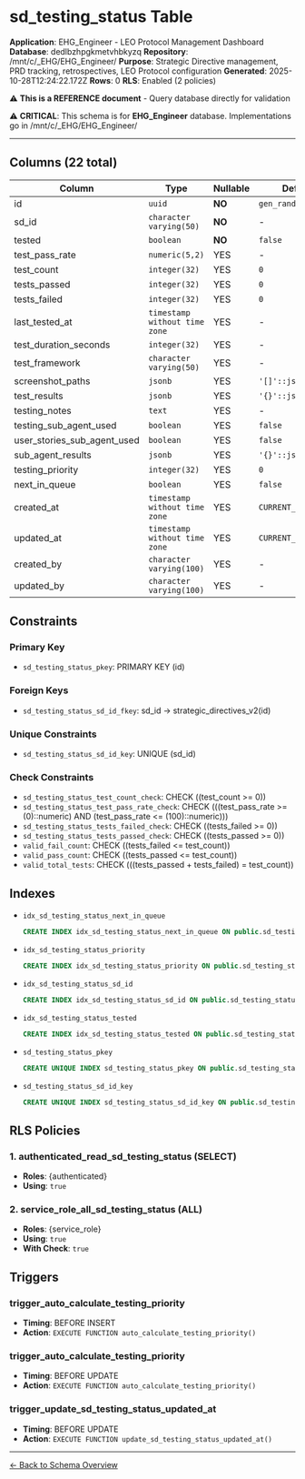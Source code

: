 # sd_testing_status Table

**Application**: EHG_Engineer - LEO Protocol Management Dashboard
**Database**: dedlbzhpgkmetvhbkyzq
**Repository**: /mnt/c/_EHG/EHG_Engineer/
**Purpose**: Strategic Directive management, PRD tracking, retrospectives, LEO Protocol configuration
**Generated**: 2025-10-28T12:24:22.172Z
**Rows**: 0
**RLS**: Enabled (2 policies)

⚠️ **This is a REFERENCE document** - Query database directly for validation

⚠️ **CRITICAL**: This schema is for **EHG_Engineer** database. Implementations go in /mnt/c/_EHG/EHG_Engineer/

---

## Columns (22 total)

| Column | Type | Nullable | Default | Description |
|--------|------|----------|---------|-------------|
| id | `uuid` | **NO** | `gen_random_uuid()` | - |
| sd_id | `character varying(50)` | **NO** | - | - |
| tested | `boolean` | **NO** | `false` | - |
| test_pass_rate | `numeric(5,2)` | YES | - | - |
| test_count | `integer(32)` | YES | `0` | - |
| tests_passed | `integer(32)` | YES | `0` | - |
| tests_failed | `integer(32)` | YES | `0` | - |
| last_tested_at | `timestamp without time zone` | YES | - | - |
| test_duration_seconds | `integer(32)` | YES | - | - |
| test_framework | `character varying(50)` | YES | - | - |
| screenshot_paths | `jsonb` | YES | `'[]'::jsonb` | - |
| test_results | `jsonb` | YES | `'{}'::jsonb` | - |
| testing_notes | `text` | YES | - | - |
| testing_sub_agent_used | `boolean` | YES | `false` | - |
| user_stories_sub_agent_used | `boolean` | YES | `false` | - |
| sub_agent_results | `jsonb` | YES | `'{}'::jsonb` | - |
| testing_priority | `integer(32)` | YES | `0` | - |
| next_in_queue | `boolean` | YES | `false` | - |
| created_at | `timestamp without time zone` | YES | `CURRENT_TIMESTAMP` | - |
| updated_at | `timestamp without time zone` | YES | `CURRENT_TIMESTAMP` | - |
| created_by | `character varying(100)` | YES | - | - |
| updated_by | `character varying(100)` | YES | - | - |

## Constraints

### Primary Key
- `sd_testing_status_pkey`: PRIMARY KEY (id)

### Foreign Keys
- `sd_testing_status_sd_id_fkey`: sd_id → strategic_directives_v2(id)

### Unique Constraints
- `sd_testing_status_sd_id_key`: UNIQUE (sd_id)

### Check Constraints
- `sd_testing_status_test_count_check`: CHECK ((test_count >= 0))
- `sd_testing_status_test_pass_rate_check`: CHECK (((test_pass_rate >= (0)::numeric) AND (test_pass_rate <= (100)::numeric)))
- `sd_testing_status_tests_failed_check`: CHECK ((tests_failed >= 0))
- `sd_testing_status_tests_passed_check`: CHECK ((tests_passed >= 0))
- `valid_fail_count`: CHECK ((tests_failed <= test_count))
- `valid_pass_count`: CHECK ((tests_passed <= test_count))
- `valid_total_tests`: CHECK (((tests_passed + tests_failed) = test_count))

## Indexes

- `idx_sd_testing_status_next_in_queue`
  ```sql
  CREATE INDEX idx_sd_testing_status_next_in_queue ON public.sd_testing_status USING btree (next_in_queue) WHERE (next_in_queue = true)
  ```
- `idx_sd_testing_status_priority`
  ```sql
  CREATE INDEX idx_sd_testing_status_priority ON public.sd_testing_status USING btree (testing_priority DESC)
  ```
- `idx_sd_testing_status_sd_id`
  ```sql
  CREATE INDEX idx_sd_testing_status_sd_id ON public.sd_testing_status USING btree (sd_id)
  ```
- `idx_sd_testing_status_tested`
  ```sql
  CREATE INDEX idx_sd_testing_status_tested ON public.sd_testing_status USING btree (tested)
  ```
- `sd_testing_status_pkey`
  ```sql
  CREATE UNIQUE INDEX sd_testing_status_pkey ON public.sd_testing_status USING btree (id)
  ```
- `sd_testing_status_sd_id_key`
  ```sql
  CREATE UNIQUE INDEX sd_testing_status_sd_id_key ON public.sd_testing_status USING btree (sd_id)
  ```

## RLS Policies

### 1. authenticated_read_sd_testing_status (SELECT)

- **Roles**: {authenticated}
- **Using**: `true`

### 2. service_role_all_sd_testing_status (ALL)

- **Roles**: {service_role}
- **Using**: `true`
- **With Check**: `true`

## Triggers

### trigger_auto_calculate_testing_priority

- **Timing**: BEFORE INSERT
- **Action**: `EXECUTE FUNCTION auto_calculate_testing_priority()`

### trigger_auto_calculate_testing_priority

- **Timing**: BEFORE UPDATE
- **Action**: `EXECUTE FUNCTION auto_calculate_testing_priority()`

### trigger_update_sd_testing_status_updated_at

- **Timing**: BEFORE UPDATE
- **Action**: `EXECUTE FUNCTION update_sd_testing_status_updated_at()`

---

[← Back to Schema Overview](../database-schema-overview.md)
